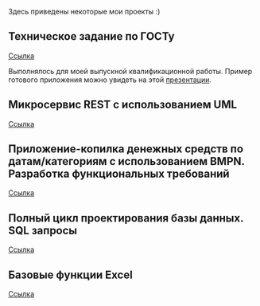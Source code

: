 Здесь приведены некоторые мои проекты :)

## Техническое задание по ГОСТу
[Ссылка](https://docs.google.com/document/d/1NlDg9GRGHCnz0RzQGojgM5uRPdBfnNjh/edit?usp=share_link&ouid=110222086382181659022&rtpof=true&sd=true)

Выполнялось для моей выпускной квалификационной работы. Пример готового приложения можно увидеть на этой [презентации](https://docs.google.com/presentation/d/12a2uFYQ491_NoBf0CcHgnREHssefk3si/edit?usp=share_link&ouid=110222086382181659022&rtpof=true&sd=true).

## Микросервис REST с использованием UML
[Ссылка](MicroREST/README.md)

## Приложение-копилка денежных средств по датам/категориям с использованием BMPN. Разработка функциональных требований
[Ссылка](https://docs.google.com/document/d/1Ka9sD6MQecjSI7XeMEKJr8nxRQ5gfRbzAt_e5NsipzE/edit?usp=share_link)

## Полный цикл проектирования базы данных. SQL запросы
[Ссылка](https://docs.google.com/document/d/1oNJ1wrCGEyAIZeZbM6i5ddg01qd4wnfx/edit?usp=share_link&ouid=110222086382181659022&rtpof=true&sd=true)

## Базовые функции Excel
[Ссылка](https://docs.google.com/spreadsheets/d/1io6YbkpX7rsNBhfBf-MW9SMAINsnwMkIUBIxzoPyJ58/edit?usp=share_link)
